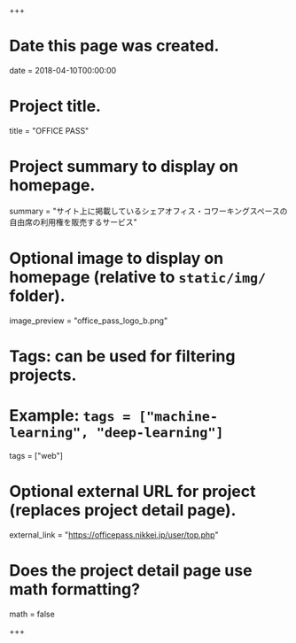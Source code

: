 +++
# Date this page was created.
date = 2018-04-10T00:00:00

# Project title.
title = "OFFICE PASS"

# Project summary to display on homepage.
summary = "サイト上に掲載しているシェアオフィス・コワーキングスペースの自由席の利用権を販売するサービス"

# Optional image to display on homepage (relative to `static/img/` folder).
image_preview = "office_pass_logo_b.png"

# Tags: can be used for filtering projects.
# Example: `tags = ["machine-learning", "deep-learning"]`
tags = ["web"]

# Optional external URL for project (replaces project detail page).
external_link = "https://officepass.nikkei.jp/user/top.php"

# Does the project detail page use math formatting?
math = false

+++